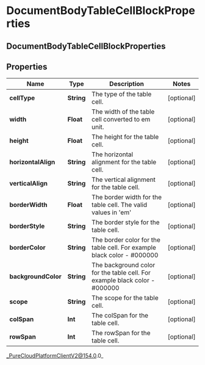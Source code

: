 # DocumentBodyTableCellBlockProperties

## DocumentBodyTableCellBlockProperties

## Properties

|Name | Type | Description | Notes|
|------------ | ------------- | ------------- | -------------|
| **cellType** | **String** | The type of the table cell. | [optional] |
| **width** | **Float** | The width of the table cell converted to em unit. | [optional] |
| **height** | **Float** | The height for the table cell. | [optional] |
| **horizontalAlign** | **String** | The horizontal alignment for the table cell. | [optional] |
| **verticalAlign** | **String** | The vertical alignment for the table cell. | [optional] |
| **borderWidth** | **Float** | The border width for the table cell. The valid values in &#39;em&#39; | [optional] |
| **borderStyle** | **String** | The border style for the table cell. | [optional] |
| **borderColor** | **String** | The border color for the table cell. For example black color - #000000 | [optional] |
| **backgroundColor** | **String** | The background color for the table cell. For example black color - #000000 | [optional] |
| **scope** | **String** | The scope for the table cell. | [optional] |
| **colSpan** | **Int** | The colSpan for the table cell. | [optional] |
| **rowSpan** | **Int** | The rowSpan for the table cell. | [optional] |



_PureCloudPlatformClientV2@154.0.0_
